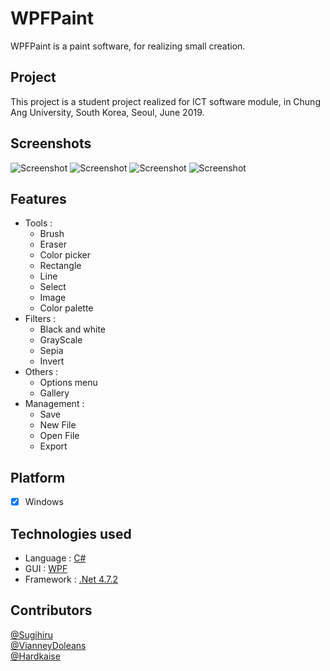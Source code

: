# WPFPaint

WPFPaint is a paint software, for realizing small creation.

## Project
This project is a student project realized for ICT software module, in Chung Ang University, South Korea, Seoul, June 2019.

## Screenshots
  
![Screenshot](./Screenshots/SelectionDraw.PNG)
![Screenshot](./Screenshots/ColorPalette.PNG)
![Screenshot](./Screenshots/OptionMenu.PNG)
![Screenshot](./Screenshots/OptionMenu2.PNG)

## Features

- Tools :
  - Brush
  - Eraser
  - Color picker
  - Rectangle
  - Line
  - Select
  - Image
  - Color palette
- Filters :
  - Black and white
  - GrayScale
  - Sepia
  - Invert
- Others :
  - Options menu
  - Gallery
- Management :
  - Save
  - New File
  - Open File
  - Export
  
##  Platform
- [x] Windows

## Technologies used

- Language : [C#](https://docs.microsoft.com/en-us/dotnet/csharp/)
- GUI : [WPF](https://docs.microsoft.com/en-us/dotnet/framework/wpf/getting-started/introduction-to-wpf-in-vs)
- Framework : [.Net 4.7.2](https://docs.microsoft.com/en-us/dotnet/standard/)

## Contributors
[@Sugihiru](https://github.com/Sugihiru)  
[@VianneyDoleans](https://github.com/VianneyDoleans)  
[@Hardkaise](https://github.com/Hardkaise)  

